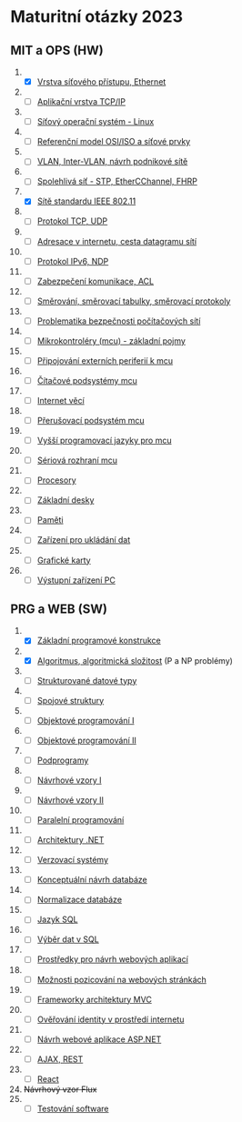 # Maturitní otázky 2023

## MIT a OPS (HW)
 1. - [x]  [Vrstva síťového přístupu, Ethernet](./HW/01_otazka.md)
 2. - [ ]  [Aplikační vrstva TCP/IP](./HW/02_otazka.md)
 3. - [ ]  [Síťový operační systém - Linux](./HW/03_otazka.md)
 4. - [ ]  [Referenční model OSI/ISO a síťové prvky](./HW/04_otazka.md)
 5. - [ ]  [VLAN, Inter-VLAN, návrh podnikové sítě](./HW/05_otazka.md)
 6. - [ ]  [Spolehlivá síť - STP, EtherCChannel, FHRP](./HW/06_otazka.md)
 7. - [x]  [Sítě standardu IEEE 802.11](./HW/07_otazka.md)
 8. - [ ]  [Protokol TCP, UDP](./HW/08_otazka.md)
 9. - [ ]  [Adresace v internetu, cesta datagramu sítí](./HW/09_otazka.md)
 10. - [ ]  [Protokol IPv6, NDP](./HW/10_otazka.md)
 11. - [ ]  [Zabezpečení komunikace, ACL](./HW/11_otazka.md)
 12. - [ ]  [Směrování, směrovací tabulky, směrovací protokoly](./HW/12_otazka.md)
 13. - [ ]  [Problematika bezpečnosti počítačových sítí](./HW/13_otazka.md)
 14. - [ ]  [Mikrokontroléry (mcu) - základní pojmy](./HW/14_otazka.md)
 15. - [ ]  [Připojování externích periferií k mcu](./HW/15_otazka.md)
 16. - [ ]  [Čítačové podsystémy mcu](./HW/16_otazka.md)
 17. - [ ]  [Internet věcí](./HW/17_otazka.md)
 18. - [ ]  [Přerušovací podsystém mcu](./HW/18_otazka.md)
 19. - [ ]  [Vyšší programovací jazyky pro mcu](./HW/19_otazka.md)
 20. - [ ]  [Sériová rozhraní mcu](./HW/20_otazka.md)
 21. - [ ]  [Procesory](./HW/21_otazka.md)
 22. - [ ]  [Základní desky](./HW/22_otazka.md)
 23. - [ ]  [Paměti](./HW/23_otazka.md)
 24. - [ ]  [Zařízení pro ukládání dat](./HW/24_otazka.md)
 25. - [ ]  [Grafické karty](./HW/25_otazka.md)
 26. - [ ]  [Výstupní zařízení PC](./HW/26_otazka.md)

## PRG a WEB (SW)
 1. - [x]  [Základní programové konstrukce](./SW/01_otazka.md)
 2. - [x]  [Algoritmus, algoritmická složitost](./SW/02_otazka.md) (P a NP problémy)
 3. - [ ]  [Strukturované datové typy](./SW/03_otazka.md)
 4. - [ ]  [Spojové struktury](./SW/04_otazka.md)
 5. - [ ]  [Objektové programování I](./SW/05_otazka.md)
 6. - [ ]  [Objektové programování II](./SW/06_otazka.md)
 7. - [ ]  [Podprogramy](./SW/07_otazka.md)
 8. - [ ]  [Návrhové vzory I](./SW/08_otazka.md)
 9. - [ ]  [Návrhové vzory II](./SW/09_otazka.md)
 10. - [ ]  [Paralelní programování](./SW/10_otazka.md)
 11. - [ ]  [Architektury .NET](./SW/11_otazka.md)
 12. - [ ]  [Verzovací systémy](./SW/12_otazka.md)
 13. - [ ]  [Konceptuální návrh databáze](./SW/13_otazka.md)
 14. - [ ]  [Normalizace databáze](./SW/14_otazka.md)
 15. - [ ]  [Jazyk SQL](./SW/15_otazka.md)
 16. - [ ]  [Výběr dat v SQL](./SW/16_otazka.md)
 17. - [ ]  [Prostředky pro návrh webových aplikací](./SW/17_otazka.md)
 18. - [ ]  [Možnosti pozicování na webových stránkách](./SW/18_otazka.md)
 19. - [ ]  [Frameworky architektury MVC](./SW/19_otazka.md)
 20. - [ ]  [Ověřování identity v prostředí internetu](./SW/20_otazka.md)
 21. - [ ]  [Návrh webové aplikace ASP.NET](./SW/21_otazka.md)
 22. - [ ]  [AJAX, REST](./SW/22_otazka.md)
 23. - [ ]  [React](./SW/23_otazka.md)
 24. ~~Návrhový vzor Flux~~
 25. - [ ]  [Testování software](./SW/24_otazka.md)
